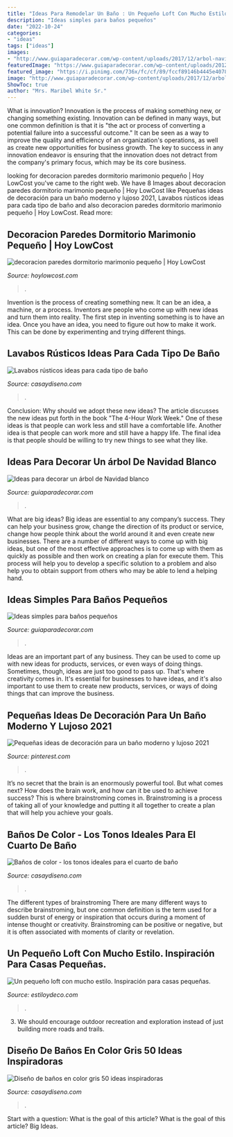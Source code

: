 ```yaml
---
title: "Ideas Para Remodelar Un Baño : Un Pequeño Loft Con Mucho Estilo. Inspiración Para Casas Pequeñas."
description: "Ideas simples para baños pequeños"
date: "2022-10-24"
categories:
- "ideas"
tags: ["ideas"]
images:
- "http://www.guiaparadecorar.com/wp-content/uploads/2017/12/arbol-navidad-blanco-9.jpg"
featuredImage: "https://www.guiaparadecorar.com/wp-content/uploads/2012/09/Ideas-para-cuartos-de-bano-pequenos-01.jpg"
featured_image: "https://i.pinimg.com/736x/fc/cf/89/fccf89146b4445e40780bebeffdae860.jpg"
image: "http://www.guiaparadecorar.com/wp-content/uploads/2017/12/arbol-navidad-blanco-9.jpg"
ShowToc: true
author: "Mrs. Maribel White Sr."
---
```



What is innovation?
Innovation is the process of making something new, or changing something existing. Innovation can be defined in many ways, but one common definition is that it is "the act or process of converting a potential failure into a successful outcome." 
It can be seen as a way to improve the quality and efficiency of an organization's operations, as well as create new opportunities for business growth. 
The key to success in any innovation endeavor is ensuring that the innovation does not detract from the company's primary focus, which may be its core business.

	

		
looking for decoracion paredes dormitorio marimonio pequeño | Hoy LowCost you've came to the right web. We have 8 Images about decoracion paredes dormitorio marimonio pequeño | Hoy LowCost like Pequeñas ideas de decoración para un baño moderno y lujoso 2021, Lavabos rústicos ideas para cada tipo de baño and also decoracion paredes dormitorio marimonio pequeño | Hoy LowCost. Read more:
		
    
## Decoracion Paredes Dormitorio Marimonio Pequeño | Hoy LowCost

<img loading=lazy src="https://hoylowcost.com/wp-content/uploads/2015/10/decoracion-paredes-dormitorio-marimonio-pequeño.jpg" onerror="this.onerror=null;this.src='https://tse1.mm.bing.net/th?id=OIP.7S9UYFETrjju1wGhS2wk1AHaHa&amp;pid=15.1';" alt="decoracion paredes dormitorio marimonio pequeño | Hoy LowCost">

_Source: hoylowcost.com_

>. 

	

Invention is the process of creating something new. It can be an idea, a machine, or a process. Inventors are people who come up with new ideas and turn them into reality. The first step in inventing something is to have an idea. Once you have an idea, you need to figure out how to make it work. This can be done by experimenting and trying different things.

    
## Lavabos Rústicos Ideas Para Cada Tipo De Baño

<img loading=lazy src="https://casaydiseno.com/wp-content/uploads/2016/01/lavabos-rusticos-banos-pared-madera-roja1.jpg" onerror="this.onerror=null;this.src='https://tse1.mm.bing.net/th?id=OIP.Ykxx390qp38iJWN-1i6YqQHaLH&amp;pid=15.1';" alt="Lavabos rústicos ideas para cada tipo de baño">

_Source: casaydiseno.com_

>. 

	

Conclusion: Why should we adopt these new ideas?
The article discusses the new ideas put forth in the book "The 4-Hour Work Week." One of these ideas is that people can work less and still have a comfortable life. Another idea is that people can work more and still have a happy life. The final idea is that people should be willing to try new things to see what they like.

    
## Ideas Para Decorar Un árbol De Navidad Blanco

<img loading=lazy src="http://www.guiaparadecorar.com/wp-content/uploads/2017/12/arbol-navidad-blanco-9.jpg" onerror="this.onerror=null;this.src='https://tse4.mm.bing.net/th?id=OIP.bGd3wdsuNC3AQdITQ-dqUgHaLH&amp;pid=15.1';" alt="Ideas para decorar un árbol de Navidad blanco">

_Source: guiaparadecorar.com_

>. 

	

What are big ideas?
Big ideas are essential to any company’s success. They can help your business grow, change the direction of its product or service, change how people think about the world around it and even create new businesses. There are a number of different ways to come up with big ideas, but one of the most effective approaches is to come up with them as quickly as possible and then work on creating a plan for execute them. This process will help you to develop a specific solution to a problem and also help you to obtain support from others who may be able to lend a helping hand.

    
## Ideas Simples Para Baños Pequeños

<img loading=lazy src="https://www.guiaparadecorar.com/wp-content/uploads/2012/09/Ideas-para-cuartos-de-bano-pequenos-01.jpg" onerror="this.onerror=null;this.src='https://tse4.mm.bing.net/th?id=OIP.19hMIHf6Lg-vQdennmRbkgAAAA&amp;pid=15.1';" alt="Ideas simples para baños pequeños">

_Source: guiaparadecorar.com_

>. 

	

Ideas are an important part of any business. They can be used to come up with new ideas for products, services, or even ways of doing things. Sometimes, though, ideas are just too good to pass up. That's where creativity comes in. It's essential for businesses to have ideas, and it's also important to use them to create new products, services, or ways of doing things that can improve the business.

    
## Pequeñas Ideas De Decoración Para Un Baño Moderno Y Lujoso 2021

<img loading=lazy src="https://i.pinimg.com/736x/fc/cf/89/fccf89146b4445e40780bebeffdae860.jpg" onerror="this.onerror=null;this.src='https://tse3.mm.bing.net/th?id=OIP.JIhAf9oGlgmKz_4oBnZGEwHaLJ&amp;pid=15.1';" alt="Pequeñas ideas de decoración para un baño moderno y lujoso 2021">

_Source: pinterest.com_

>. 

	

It’s no secret that the brain is an enormously powerful tool. But what comes next? How does the brain work, and how can it be used to achieve success? This is where brainstroming comes in. Brainstroming is a process of taking all of your knowledge and putting it all together to create a plan that will help you achieve your goals.

    
## Baños De Color - Los Tonos Ideales Para El Cuarto De Baño

<img loading=lazy src="https://casaydiseno.com/wp-content/uploads/2015/11/original-diseño-ñ´baño-´color.jpeg" onerror="this.onerror=null;this.src='https://tse2.mm.bing.net/th?id=OIP.kKWGyqzorAh3ge8C4jdnxgHaJ3&amp;pid=15.1';" alt="Baños de color - los tonos ideales para el cuarto de baño">

_Source: casaydiseno.com_

>. 

	

The different types of brainstroming
There are many different ways to describe brainstroming, but one common definition is the term used for a sudden burst of energy or inspiration that occurs during a moment of intense thought or creativity. Brainstroming can be positive or negative, but it is often associated with moments of clarity or revelation.

    
## Un Pequeño Loft Con Mucho Estilo. Inspiración Para Casas Pequeñas.

<img loading=lazy src="https://www.estiloydeco.com/wp-content/uploads/2020/08/pequeno-loft-con-mucho-estilo-ideas.jpg" onerror="this.onerror=null;this.src='https://tse3.mm.bing.net/th?id=OIP.mb0ZYM0A651vD3-mCVdwXAHaD4&amp;pid=15.1';" alt="Un pequeño loft con mucho estilo. Inspiración para casas pequeñas.">

_Source: estiloydeco.com_

>. 

	

3. We should encourage outdoor recreation and exploration instead of just building more roads and trails.

    
## Diseño De Baños En Color Gris 50 Ideas Inspiradoras

<img loading=lazy src="https://casaydiseno.com/wp-content/uploads/2015/07/diseno-de-banos-jacuzzi-paredes-gris-cuadro-decorativo.jpg" onerror="this.onerror=null;this.src='https://tse2.mm.bing.net/th?id=OIP.L7KFLO3jDtwJ_rLTtm6-bwHaLG&amp;pid=15.1';" alt="Diseño de baños en color gris 50 ideas inspiradoras">

_Source: casaydiseno.com_

>. 

	

Start with a question: What is the goal of this article?
What is the goal of this article? Big Ideas.

